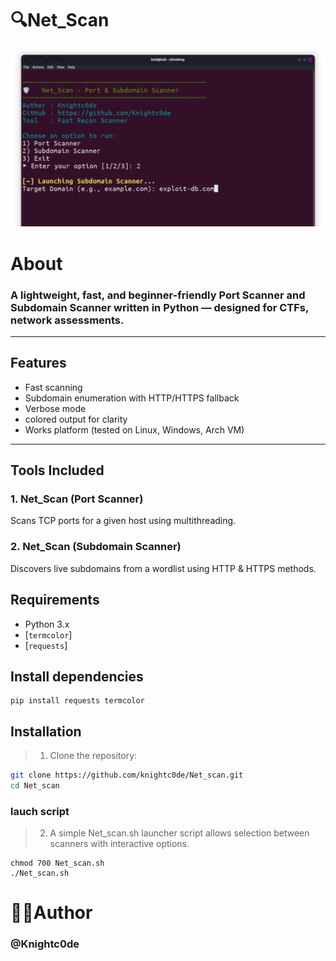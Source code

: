 # 🔍Net_Scan  
![](/media1.PNG)

# About
### A lightweight, fast, and beginner-friendly **Port Scanner** and **Subdomain Scanner** written in Python — designed for CTFs, network assessments.

---

##  Features

-  Fast scanning
-  Subdomain enumeration with HTTP/HTTPS fallback
-  Verbose mode 
-  colored output for clarity
-  Works platform (tested on Linux, Windows, Arch VM)

---

##  Tools Included

### 1. Net_Scan (Port Scanner)

Scans TCP ports for a given host using multithreading.

### 2. Net_Scan (Subdomain Scanner)

Discovers live subdomains from a wordlist using HTTP & HTTPS methods.

##  Requirements

- Python 3.x
- [`termcolor`]
- [`requests`]

## Install dependencies
```
pip install requests termcolor
```
##  Installation
> 1. Clone the repository:
   ```bash
   git clone https://github.com/knightc0de/Net_scan.git
   cd Net_scan
  ```
### lauch script
> 2. A simple Net_scan.sh launcher script allows selection between scanners with interactive options.
```
chmod 700 Net_scan.sh
./Net_scan.sh

```
# 👨‍💻Author 
### @Knightc0de

